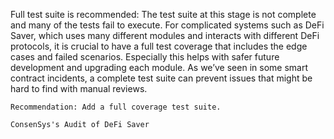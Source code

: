 Full test suite is recommended: The test suite at this stage is not complete and many of the tests fail to execute. For complicated systems such as DeFi Saver, which uses many different modules and interacts with different DeFi protocols, it is crucial to have a full test coverage that includes the edge cases and failed scenarios. Especially this helps with safer future development and upgrading each module. As we’ve seen in some smart contract incidents, a complete test suite can prevent issues that might be hard to find with manual reviews.

    Recommendation: Add a full coverage test suite.

    ConsenSys's Audit of DeFi Saver